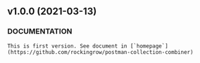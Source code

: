 ## v1.0.0 (2021-03-13)

### DOCUMENTATION
    This is first version. See document in [`homepage`](https://github.com/rockingrow/postman-collection-combiner)